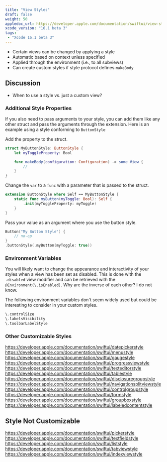 ```yaml
---
title: "View Styles"
draft: false
weight: 50
appledoc_url: https://developer.apple.com/documentation/swiftui/view-styles
xcode_version: "16.1 beta 3"
tags:
 - "Xcode 16.1 beta 3"
---
```


* Certain views can be changed by applying a style
* Automatic based on context unless specified
* Applied through the environment (i.e., to all subviews)
* Can create custom styles if style protocol defines `makeBody`

## Discussion

* When to use a style vs. just a custom view?

### Additional Style Properties

If you also need to pass arguments to your style, you can add them like any other struct and pass the arguments through the extension. Here is an example using a style conforming to `ButtonStyle`

Add the property to the struct.

```swift
struct MyButtonStyle: ButtonStyle {
    let myToggleProperty: Bool

    func makeBody(configuration: Configuration) -> some View {
        //
    }
}
```

Change the `var` to a `func` with a parameter that is passed to the struct.

```swift
extension ButtonStyle where Self == MyButtonStyle {
    static func myButton(myToggle: Bool): Self { 
        .init(myToggleProperty: myToggle) 
    }
}
```

Pass your value as an argument where you use the button style.

```swift
Button("My Button Style") {
    // no-op
}
.buttonStyle(.myButton(myToggle: true))
```

### Environment Variables

You will likely want to change the appearance and interactivity of your styles when a view has been set as disabled. This is done with the `.disabled` view modifier and can be retrieved with the `@Environment(\.isEnabled)`. Why are the inverse of each other? I do not know. 

The following environment variables don't seem widely used but could be interesting to consider in your custom styles.

```swift
\.controlSize
\.labelsVisibility
\.toolbarLabelStyle
```

### Other Customizable Styles

https://developer.apple.com/documentation/swiftui/datepickerstyle
https://developer.apple.com/documentation/swiftui/menustyle
https://developer.apple.com/documentation/swiftui/gaugestyle
https://developer.apple.com/documentation/swiftui/progressviewstyle
https://developer.apple.com/documentation/swiftui/texteditorstyle
https://developer.apple.com/documentation/swiftui/tablestyle
https://developer.apple.com/documentation/swiftui/disclosuregroupstyle
https://developer.apple.com/documentation/swiftui/navigationsplitviewstyle
https://developer.apple.com/documentation/swiftui/controlgroupstyle
https://developer.apple.com/documentation/swiftui/formstyle
https://developer.apple.com/documentation/swiftui/groupboxstyle
https://developer.apple.com/documentation/swiftui/labeledcontentstyle

## Style Not Customizable

https://developer.apple.com/documentation/swiftui/pickerstyle
https://developer.apple.com/documentation/swiftui/textfieldstyle
https://developer.apple.com/documentation/swiftui/liststyle
https://developer.apple.com/documentation/swiftui/tabviewstyle
https://developer.apple.com/documentation/swiftui/indexviewstyle
